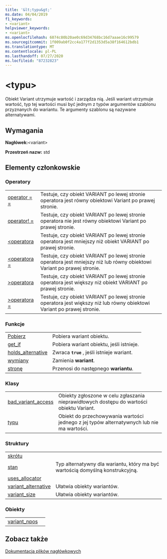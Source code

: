 ```yaml
---
title: '&lt;typu&gt;'
ms.date: 04/04/2019
f1_keywords:
- <variant>
helpviewer_keywords:
- <variant>
ms.openlocfilehash: 6074c80b20ae0c69d34768bc16d7aaae16c99579
ms.sourcegitcommit: 1f009ab0f2cc4a177f2d1353d5a38f164612bdb1
ms.translationtype: MT
ms.contentlocale: pl-PL
ms.lasthandoff: 07/27/2020
ms.locfileid: "87232823"
---
```

# <a name="ltvariantgt"></a>&lt;typu&gt;

Obiekt Variant utrzymuje wartość i zarządza nią. Jeśli wariant utrzymuje wartość, typ tej wartości musi być jednym z typów argumentów szablonu przyznanych do wariantu. Te argumenty szablonu są nazywane alternatywami.

## <a name="requirements"></a>Wymagania

**Nagłówek:**\<variant>

**Przestrzeń nazw:** std

## <a name="members"></a>Elementy członkowskie

### <a name="operators"></a>Operatory

|||
|-|-|
|[operator = =](../standard-library/forward-list-operators.md#op_eq_eq)|Testuje, czy obiekt VARIANT po lewej stronie operatora jest równy obiektowi Variant po prawej stronie.|
|[operator! =](../standard-library/forward-list-operators.md#op_neq)|Testuje, czy obiekt VARIANT po lewej stronie operatora nie jest równy obiektowi Variant po prawej stronie.|
|[<operatora](../standard-library/forward-list-operators.md#op_lt)|Testuje, czy obiekt VARIANT po lewej stronie operatora jest mniejszy niż obiekt VARIANT po prawej stronie.|
|[<operatora =](../standard-library/forward-list-operators.md#op_lt_eq)|Testuje, czy obiekt VARIANT po lewej stronie operatora jest mniejszy niż lub równy obiektowi Variant po prawej stronie.|
|[>operatora](../standard-library/forward-list-operators.md#op_gt)|Testuje, czy obiekt VARIANT po lewej stronie operatora jest większy niż obiekt VARIANT po prawej stronie.|
|[>operatora =](../standard-library/forward-list-operators.md#op_lt_eq)|Testuje, czy obiekt VARIANT po lewej stronie operatora jest większy niż lub równy obiektowi Variant po prawej stronie.|

### <a name="functions"></a>Funkcje

|||
|-|-|
|[Pobierz](../standard-library/variant-functions.md#get)|Pobiera wariant obiektu.|
|[get_if](../standard-library/variant-functions.md#get_if)|Pobiera wariant obiektu, jeśli istnieje.|
|[holds_alternative](../standard-library/variant-functions.md#holds_alternative)|Zwraca **`true`** , jeśli istnieje wariant.|
|[wymiany](../standard-library/variant-functions.md#swap)|Zamienia **wariant**.|
|[stronę](../standard-library/variant-functions.md#visit)|Przenosi do następnego **wariantu**.|

### <a name="classes"></a>Klasy

|||
|-|-|
|[bad_variant_access](../standard-library/bad-variant-access-class.md)|Obiekty zgłoszone w celu zgłaszania nieprawidłowych dostępu do wartości obiektu Variant.|
|[typu](../standard-library/variant.md)|Obiekt do przechowywania wartości jednego z jej typów alternatywnych lub nie ma wartości.|

### <a name="structs"></a>Struktury

|||
|-|-|
|[skrótu](../standard-library/hash-structure.md)||
|[stan](../standard-library/monostate-structure.md)|Typ alternatywny dla wariantu, który ma być wartością domyślną konstrukcyjną.|
|[uses_allocator](../standard-library/uses-allocator-structure.md)||
|[variant_alternative](../standard-library/variant-alternative-structure.md)|Ułatwia obiekty wariantów.|
|[variant_size](../standard-library/variant-size-structure.md)|Ułatwia obiekty wariantów.|

### <a name="objects"></a>Obiekty

|||
|-|-|
|[variant_npos](../standard-library/variant-functions.md#variant_npos)||

## <a name="see-also"></a>Zobacz także

[Dokumentacja plików nagłówkowych](../standard-library/cpp-standard-library-header-files.md)
